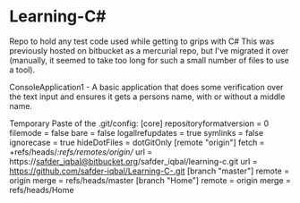 Learning-C#
===========

Repo to hold any test code used while getting to grips with C#
This was previously hosted on bitbucket as a mercurial repo, but I've migrated it over (manually, it seemed to take too long for such a small number of files to use a tool).

ConsoleApplication1 - A basic application that does some verification over the text input and ensures it gets a persons name, with or without a middle name.

Temporary Paste of the .git/config:
[core]
	repositoryformatversion = 0
	filemode = false
	bare = false
	logallrefupdates = true
	symlinks = false
	ignorecase = true
	hideDotFiles = dotGitOnly
[remote "origin"]
	fetch = +refs/heads/*:refs/remotes/origin/*
	url = https://safder_iqbal@bitbucket.org/safder_iqbal/learning-c.git
	url = https://github.com/safder-iqbal/Learning-C-.git
[branch "master"]
	remote = origin
	merge = refs/heads/master
[branch "Home"]
	remote = origin
	merge = refs/heads/Home